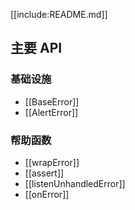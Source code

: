 [[include:README.md]]

## 主要 API

### 基础设施

- [[BaseError]]
- [[AlertError]]

### 帮助函数

- [[wrapError]]
- [[assert]]
- [[listenUnhandledError]]
- [[onError]]
